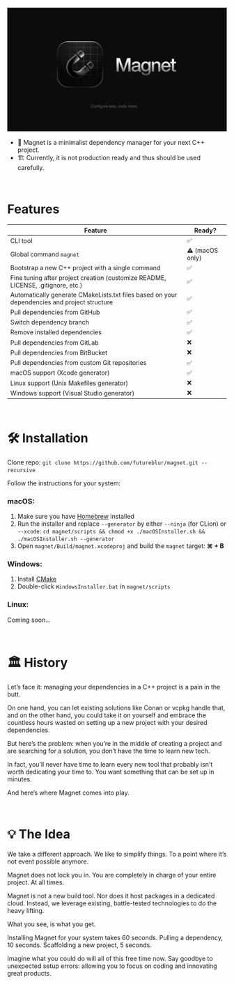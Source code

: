 ![Magnet](assets/banner.png)

- 🧲 Magnet is a minimalist dependency manager for your next C++ project.
- 🏗 Currently, it is not production ready and thus should be used carefully.️

<br>

# Features

| Feature                                                                                      | Ready?          |
|----------------------------------------------------------------------------------------------|-----------------|
| CLI tool                                                                                     | ✅               |
| Global command `magnet`                                                                      | ⚠️ (macOS only) |
| Bootstrap a new C++ project with a single command                                            | ✅               |
| Fine tuning after project creation (customize README, LICENSE, .gitignore, etc.)             | ✅               |
| Automatically generate CMakeLists.txt files based on your dependencies and project structure | ✅               |
| Pull dependencies from GitHub                                                                | ✅               |
| Switch dependency branch                                                                     | ✅               |
| Remove installed dependencies                                                                | ✅               |
| Pull dependencies from GitLab                                                                | ❌               |
| Pull dependencies from BitBucket                                                             | ❌               |
| Pull dependencies from custom Git repositories                                               | ✅               |
| macOS support (Xcode generator)                                                              | ✅               |
| Linux support (Unix Makefiles generator)                                                     | ❌               |
| Windows support (Visual Studio generator)                                                    | ❌               |

<br>

# 🛠️ Installation

Clone repo: `git clone https://github.com/futureblur/magnet.git --recursive`

Follow the instructions for your system:

### macOS:

1. Make sure you have [Homebrew](https://brew.sh/) installed
2. Run the installer and replace `--generator` by either `--ninja` (for CLion) or `--xcode`: `cd magnet/scripts && chmod +x ./macOSInstaller.sh && ./macOSInstaller.sh --generator`
3. Open `magnet/Build/magnet.xcodeproj` and build the `magnet` target: **⌘ + B**

### Windows:

1. Install [CMake](https://cmake.org/download/)
2. Double-click `WindowsInstaller.bat` in `magnet/scripts`

### Linux:

Coming soon...

<br>

# 🏛️ History

Let’s face it: managing your dependencies in a C++ project is a pain in the butt.

On one hand, you can let existing solutions like Conan or vcpkg handle that, and on the other hand, you could take it on
yourself and embrace the countless hours wasted on setting up a new project with your desired dependencies.

But here’s the problem: when you’re in the middle of creating a project and are searching for a solution, you don’t have
the time to learn new tech.

In fact, you’ll never have time to learn every new tool that probably isn’t worth dedicating your time to. You want
something that can be set up in minutes.

And here’s where Magnet comes into play.

<br>

# 💡 The Idea

We take a different approach. We like to simplify things. To a point where it’s not event possible anymore.

Magnet does not lock you in. You are completely in charge of your entire project. At all times.

Magnet is not a new build tool. Nor does it host packages in a dedicated cloud. Instead, we leverage existing,
battle-tested technologies to do the heavy lifting.

What you see, is what you get.

Installing Magnet for your system takes 60 seconds.
Pulling a dependency, 10 seconds.
Scaffolding a new project, 5 seconds.

Imagine what you could do will all of this free time now.
Say goodbye to unexpected setup errors: allowing you to focus on coding and innovating great products.
